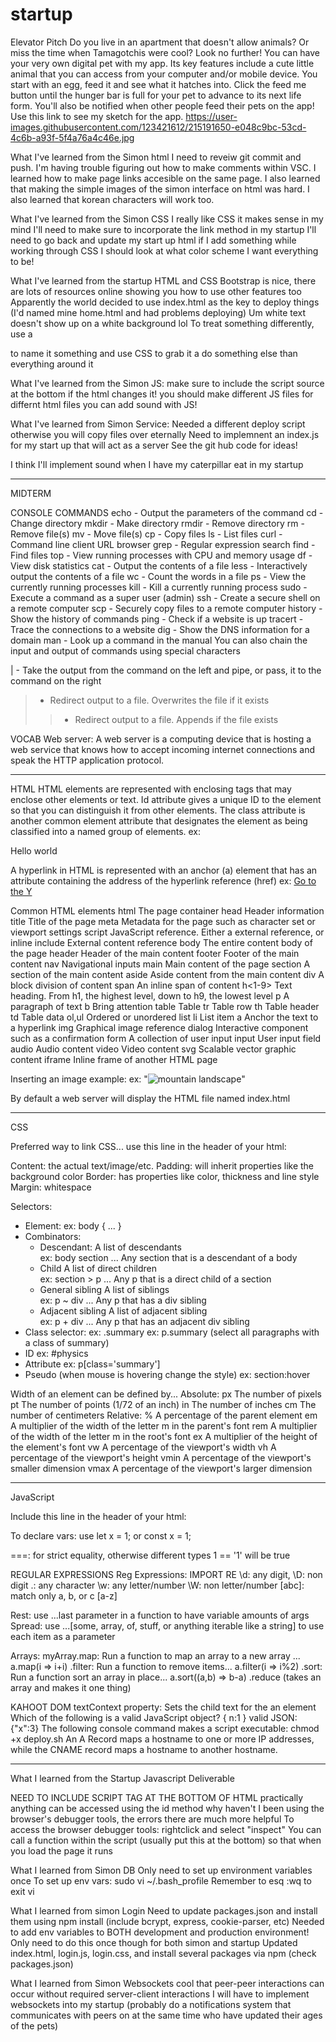 # startup
Elevator Pitch
Do you live in an apartment that doesn't allow animals? Or miss the time when Tamagotchis were cool? Look no further! You can have your very own digital pet with my app. Its key features include a cute little animal that you can access from your computer and/or mobile device. You start with an egg, feed it and see what it hatches into. Click the feed me button until the hunger bar is full for your pet to advance to its next life form. You'll also be notified when other people feed their pets on the app! 
Use this link to see my sketch for the app.
https://user-images.githubusercontent.com/123421612/215191650-e048c9bc-53cd-4c6b-a93f-5f4a76a4c46e.jpg


What I've learned from the Simon html
I need to reveiw git commit and push. I'm having trouble figuring out how to make comments within VSC. 
I learned how to make page links accesible on the same page.
I also learned that making the simple images of the simon interface on html was hard. 
I also learned that korean characters will work too.


What I've learned from the Simon CSS
I really like CSS it makes sense in my mind
I'll need to make sure to incorporate the link method in my startup
I'll need to go back and update my start up html if I add something while working through CSS
I should look at what color scheme I want everything to be!


What I've learned from the startup HTML and CSS
Bootstrap is nice, there are lots of resources online showing you how to use other features too
Apparently the world decided to use index.html as the key to deploy things (I'd named mine home.html and had problems deploying)
Um white text doesn't show up on a white background lol
To treat something differently, use a <div class = ""> to name it something and use CSS to grab it a do something else than everything around it
 
 
 What I've learned from the Simon JS:
make sure to include the script source at the bottom if the html changes it!
you should make different JS files for differnt html files
you can add sound with JS!
 
 What I've learned from Simon Service:
 Needed a different deploy script otherwise you will copy files over eternally
 Need to implemnent an index.js for my start up that will act as a server
 See the git hub code for ideas!
 
 
I think I'll implement sound when I have my caterpillar eat in my startup

----------------------------------------------------------------------------------------------------------------------------------------------------------
MIDTERM
 
CONSOLE COMMANDS
 echo - Output the parameters of the command
cd - Change directory
mkdir - Make directory
rmdir - Remove directory
rm - Remove file(s)
mv - Move file(s)
cp - Copy files
ls - List files
curl - Command line client URL browser
grep - Regular expression search
find - Find files
top - View running processes with CPU and memory usage
df - View disk statistics
cat - Output the contents of a file
less - Interactively output the contents of a file
wc - Count the words in a file
ps - View the currently running processes
kill - Kill a currently running process
sudo - Execute a command as a super user (admin)
ssh - Create a secure shell on a remote computer
scp - Securely copy files to a remote computer
history - Show the history of commands
ping - Check if a website is up
tracert - Trace the connections to a website
dig - Show the DNS information for a domain
man - Look up a command in the manual
You can also chain the input and output of commands using special characters

| - Take the output from the command on the left and pipe, or pass, it to the command on the right
> - Redirect output to a file. Overwrites the file if it exists
>> - Redirect output to a file. Appends if the file exists

 
VOCAB
Web server: A web server is a computing device that is hosting a web service that knows how to accept incoming internet connections and speak the HTTP application protocol.
 
----------------------------------------------------------------------------------------------------------------------------------------------------------
HTML
HTML elements are represented with enclosing tags that may enclose other elements or text. Id attribute gives a unique ID to the element so that you can distinguish it from other elements. The class attribute is another common element attribute that designates the element as being classified into a named group of elements. 
 ex: <p id="hello" class="greeting">Hello world</p>
 A hyperlink in HTML is represented with an anchor (a) element that has an attribute containing the address of the hyperlink reference (href)
 ex: <a href="https://byu.edu">Go to the Y</a>
 
 Common HTML elements
html	The page container
head	Header information
title	Title of the page
meta	Metadata for the page such as character set or viewport settings
script	JavaScript reference. Either a external reference, or inline
include	External content reference
body	The entire content body of the page
header	Header of the main content
footer	Footer of the main content
nav	Navigational inputs
main	Main content of the page
section	A section of the main content
aside	Aside content from the main content
div	A block division of content
span	An inline span of content
h<1-9>	Text heading. From h1, the highest level, down to h9, the lowest level
p	A paragraph of text
b	Bring attention
table	Table
tr	Table row
th	Table header
td	Table data
ol,ul	Ordered or unordered list
li	List item
a	Anchor the text to a hyperlink
img	Graphical image reference
dialog	Interactive component such as a confirmation
form	A collection of user input
input	User input field
audio	Audio content
video	Video content
svg	Scalable vector graphic content
iframe	Inline frame of another HTML page
 
Inserting an image example:
ex: "<img alt="mountain landscape" src="https://images.pexels.com/photos/164170/pexels-photo-164170.jpeg" />"

By default a web server will display the HTML file named index.html

----------------------------------------------------------------------------------------------------------------------------------------------------------
CSS

Preferred way to link CSS... use this line in the header of your html:  <link rel="stylesheet" href="styles.css" />

 Content: the actual text/image/etc.
 Padding: will inherit properties like the background color
 Border: has properties like color, thickness and line style
 Margin: whitespace

Selectors:
 - Element: 
     ex: body { ... }
 - Combinators:
    - Descendant:	A list of descendants	
        ex: 	body section ... Any section that is a descendant of a body
    - Child	A list of direct children		
        ex: section > p ... Any p that is a direct child of a section
    - General sibling	A list of siblings	
        ex: p ~ div	... Any p that has a div sibling
    - Adjacent sibling	A list of adjacent sibling	
        ex: p + div	... Any p that has an adjacent div sibling
 - Class selector: 
    ex: .summary
    ex: p.summary (select all paragraphs with a class of summary)
 - ID
    ex: #physics 
 - Attribute
    ex: p[class='summary'] 
 - Pseudo (when mouse is hovering change the style)
    ex: section:hover
 
Width of an element can be defined by...
 Absolute: 
   px	The number of pixels
   pt	The number of points (1/72 of an inch)
   in	The number of inches
   cm	The number of centimeters
 Relative:
   %	A percentage of the parent element
   em	A multiplier of the width of the letter m in the parent's font
   rem	A multiplier of the width of the letter m in the root's font
   ex	A multiplier of the height of the element's font
   vw	A percentage of the viewport's width
   vh	A percentage of the viewport's height
   vmin	A percentage of the viewport's smaller dimension
   vmax	A percentage of the viewport's larger dimension
 
----------------------------------------------------------------------------------------------------------------------------------------------------------
JavaScript
 
 Include this line in the header of your html:   <script src="javascript.js"></script>

 To declare vars: use let x = 1; or const x = 1;
 
 ===: for strict equality, otherwise different types 1 == '1' will be true
 
 REGULAR EXPRESSIONS
Reg Expressions: IMPORT RE
\d: any digit,	\D: non digit
.: any character
\w: any letter/number	\W: non letter/number
[abc]: match only a, b, or c
[a-z]
[^abc]: match anything but abc
(a|b|c): alternatives: this or that or this
?: thing before is optional 
\s: matches whitespaces
^: matches beginning of string
re.search(p, mS, re.MULTILINE): each line is a separate str
$: thing before matches end of string
r’strings’: \ does not have special functions
\.: escapes special function of .
(abc): group	\1 = group 1
\b: bookends for start or end
\B: must be in the middle of a word
      Reptitions
a{3} = aaa	a{1,3} = a or aa or aaa
{,3}: no lower limit	{1,}: no upper limit
.{2,6} = length matches between 2-6 characters
*: any number of characters
+: at least one character

 Rest: use ...last parameter in a function to have variable amounts of args
 Spread: use ...[some, array, of, stuff, or anything iterable like a string] to use each item as a parameter
 
 Arrays:
 myArray.map: 	Run a function to map an array to a new array	... a.map(i => i+i)
 .filter:	Run a function to remove items...	a.filter(i => i%2)
 .sort:	Run a function sort an array in place... 	a.sort((a,b) => b-a)
 .reduce (takes an array and makes it one thing)
 
 KAHOOT
 DOM textContext property: Sets the child text for the an element
 Which of the following is a valid JavaScript object? { n:1 }
 valid JSON: {"x":3}
 The following console command makes a script executable: chmod +x deploy.sh
 An A Record maps a hostname to one or more IP addresses, while the CNAME record maps a hostname to another hostname.
 
 
----------------------------------------------------------------------------------------------------------------------------------------------------------
What I learned from the Startup Javascript Deliverable
 
 NEED TO INCLUDE SCRIPT TAG AT THE BOTTOM OF HTML
 practically anything can be accessed using the id method
 why haven't I been using the browser's debugger tools, the errors there are much more helpful
 To access the browser debugger tools: rightclick and select "inspect"
 You can call a function within the script (usually put this at the bottom) so that when you load the page it runs
 
 
 What I learned from Simon DB
  Only need to set up environment variables once
  To set up env vars: sudo vi ~/.bash_profile
  Remember to esq :wq to exit vi
  
What I learned from simon Login
 Need to update packages.json and install them using npm install (include bcrypt, express, cookie-parser, etc)
 Needed to add env variables to BOTH development and production environment! Only need to do this once though for both simon and startup
 Updated index.html, login.js, login.css, and install several packages via npm (check packages.json)
 
What I learned from Simon Websockets
 cool that peer-peer interactions can occur without required server-client interactions
 I will have to implement websockets into my startup (probably do a notifications system that communicates with peers on at the same time who have updated their ages of the pets)
 
